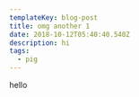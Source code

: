 ```yaml
---
templateKey: blog-post
title: omg another 1
date: 2018-10-12T05:40:40.540Z
description: hi
tags:
  - pig
---
```

hello
